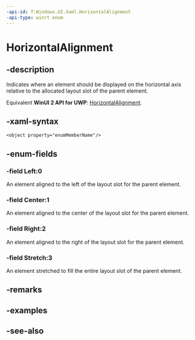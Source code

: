 ```yaml
---
-api-id: T:Windows.UI.Xaml.HorizontalAlignment
-api-type: winrt enum
---
```


<!-- Enumeration syntax
public enum Windows.UI.Xaml.HorizontalAlignment : int
-->

# HorizontalAlignment

## -description
Indicates where an element should be displayed on the horizontal axis relative to the allocated layout slot of the parent element.

Equivalent **WinUI 2 API for UWP**: [HorizontalAlignment](/windows/winui/api/microsoft.ui.xaml.horizontalalignment).

## -xaml-syntax
```xaml
<object property="enumMemberName"/>
```


## -enum-fields
### -field Left:0
An element aligned to the left of the layout slot for the parent element.

### -field Center:1
An element aligned to the center of the layout slot for the parent element.

### -field Right:2
An element aligned to the right of the layout slot for the parent element.

### -field Stretch:3
An element stretched to fill the entire layout slot of the parent element.


## -remarks

## -examples

## -see-also
